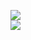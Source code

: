 [![](https://img.shields.io/badge/Made%20With-Github%20Spray-lightgrey.svg?style=for-the-badge&logo=github)](https://github.com/Annihil/github-spray#7867)  
[![](https://i.imgur.com/2DrTn0Z.gif)](https://github.com/Annihil/github-spray)